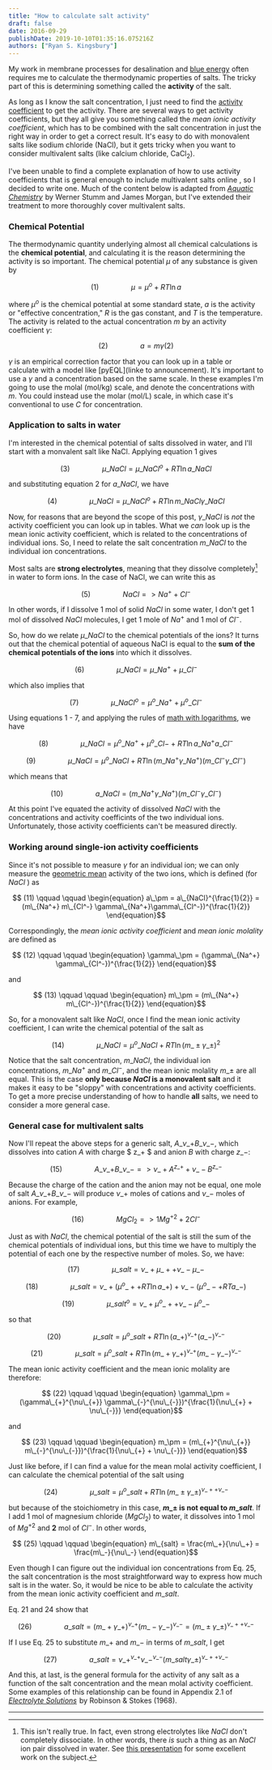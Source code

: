 ```yaml
---
title: "How to calculate salt activity"
draft: false
date: 2016-09-29
publishDate: 2019-10-10T01:35:16.075216Z
authors: ["Ryan S. Kingsbury"]
---
```


My work in membrane processes for desalination and [blue energy](http://blog.ryankingsbury.com/the-untapped-source-of-clean-energy-youve-never-heard-of/) often requires me to calculate the thermodynamic properties of  salts. The tricky part of this is determining something called the **activity** of the salt.

As long as I know the salt concentration, I just need to find the [activity coefficient](https://en.wikipedia.org/wiki/Activity_coefficient) to get the activity. There are several ways to get activity coefficients, but they all give you something called the *mean ionic activity coefficient*, which has to be combined with the salt concentration in just the right way in order to get a correct result. It's easy to do with monovalent salts like sodium chloride (NaCl), but it gets tricky when you want to consider multivalent salts (like calcium chloride, CaCl<sub>2</sub>). 

I've been unable to find a complete explanation of how to use activity coefficients that is general enough to include multivalent salts online , so I decided to write one. Much of the content below is adapted from *<a  href="https://www.amazon.com/gp/product/B004SJ3AG0/ref=as_li_tl?ie=UTF8&camp=1789&creative=9325&creativeASIN=B004SJ3AG0&linkCode=as2&tag=rkblogamz-20&linkId=fce48f7a1bdcbafc55c890fd4b7ca71f">Aquatic Chemistry</a><img src="//ir-na.amazon-adsystem.com/e/ir?t=rkblogamz-20&l=am2&o=1&a=B004SJ3AG0" width="1" height="1" border="0" alt="" style="border:none !important; margin:0px !important;display:inline" />* by Werner Stumm and James Morgan, but I've extended their treatment to more thoroughly cover multivalent salts.

### Chemical Potential

The thermodynamic quantity underlying almost all chemical calculations is the **chemical potential**, and calculating it is the reason determining the activity is so important. The chemical potential $\mu$ of any substance is given by

$$ (1) \qquad \qquad \begin{equation} \mu = \mu^o + RT \ln a \end{equation} $$

where $\mu^o$ is the chemical potential at some standard state, $a$ is the activity or "effective concentration," $R$ is the gas constant, and $T$ is the temperature. The activity is related to the actual concentration $m$ by an activity coefficient $\gamma$:

$$ (2) \qquad \qquad \begin{equation} a = m \gamma \end{equation} (2)$$

$\gamma$ is an empirical correction factor that you can look up in a table or calculate with a model like [pyEQL](linke to announcement). It's important to use a $\gamma$ and a concentration based on the same scale. In these examples I'm going to use the molal (mol/kg) scale, and denote the concentrations with $m$. You could instead use the molar (mol/L) scale, in which case it's conventional to use $C$ for concentration.

### Application to salts in water

I'm interested in the chemical potential of salts dissolved in water, and I'll start with a monvalent salt like NaCl. Applying equation 1 gives

$$ (3) \qquad \qquad \begin{equation} \mu\_{NaCl} = \mu\_{NaCl}^o + RT \ln a\_{NaCl}  \end{equation}$$

and substituting equation 2 for $a\_{NaCl}$, we have

$$ (4) \qquad \qquad \begin{equation} \mu\_{NaCl} = \mu\_{NaCl}^o + RT \ln m\_{NaCl} \gamma\_{NaCl} \end{equation}$$

Now, for reasons that are beyond the scope of this post, $\gamma\_{NaCl}$ is *not* the activity coefficient you can look up in tables. What we *can* look up is the mean ionic activity coefficient, which is related to the concentrations of individual ions. So, I need to relate the salt concentration $m\_{NaCl}$ to the individual ion concentrations.

Most salts are **strong electrolytes**, meaning that they dissolve completely[^n] in water to form ions. In the case of NaCl, we can write this as

$$ (5) \qquad \qquad \begin{equation} NaCl => Na^+ + Cl^- \end{equation} $$

In other words, if I dissolve 1 mol of solid $NaCl$ in some water, I don't get 1 mol of dissolved $NaCl$ molecules, I get 1 mole of $Na^+$ and 1 mol of $Cl^-$.

So, how do we relate $\mu\_{NaCl}$ to the chemical potentials of the ions? It turns out that the chemical potential of aqueous NaCl is equal to the **sum of the chemical potentials of the ions** into which it dissolves.

$$ (6) \qquad \qquad \begin{equation} \mu\_{NaCl} = \mu\_{Na^+} + \mu\_{Cl^-} \end{equation}$$

which also implies that 

$$ (7) \qquad \qquad \begin{equation} \mu\_{NaCl}^o = \mu^o\_{Na^+} + \mu^o\_{Cl^-} \end{equation}$$

Using equations 1 - 7, and applying the rules of [math with logarithms](https://en.wikipedia.org/wiki/Logarithm#Product.2C_quotient.2C_power_and_root), we have

$$ (8) \qquad \qquad \begin{equation} \mu\_{NaCl} = \mu^o\_{Na^+} + \mu^o\_{Cl-} + RT \ln a\_{Na^+}a\_{Cl^-} \end{equation}$$

$$ (9) \qquad \qquad \begin{equation} \mu\_{NaCl} = \mu^o\_{NaCl} + RT \ln (m\_{Na^+}\gamma\_{Na^+})(m\_{Cl^-}\gamma\_{Cl^-}) \end{equation}$$

which means that

$$ (10) \qquad \qquad \begin{equation} a\_{NaCl} = (m\_{Na^+}\gamma\_{Na^+})(m\_{Cl^-}\gamma\_{Cl^-}) \end{equation}$$

At this point I've equated the activity of dissolved $NaCl$ with the concentrations and activity coefficints of the two individual ions. Unfortunately, those activity coefficients can't be measured directly.

### Working around single-ion activity coefficients

Since it's not possible to measure $\gamma$ for an individual ion; we can only measure the [geometric mean](https://en.wikipedia.org/wiki/Geometric_mean) activity of the two ions, which is defined (for $NaCl$ ) as

$$ (11) \qquad \qquad \begin{equation} a\_\pm = a\_{NaCl}^{\frac{1}{2}} = (m\_{Na^+} m\_{Cl^-} \gamma\_{Na^+}\gamma\_{Cl^-})^{\frac{1}{2}} \end{equation}$$

Correspondingly, the *mean ionic activity coefficient* and *mean ionic molality* are defined as

$$ (12) \qquad \qquad \begin{equation} \gamma\_\pm = (\gamma\_{Na^+} \gamma\_{Cl^-})^{\frac{1}{2}} \end{equation}$$

and

$$ (13) \qquad \qquad \begin{equation} m\_\pm = (m\_{Na^+} m\_{Cl^-})^{\frac{1}{2}} \end{equation}$$

So, for a monovalent salt like $NaCl$, once I find the mean ionic activity coefficient, I can write the chemical potential of the salt as

$$ (14) \qquad \qquad \begin{equation} \mu\_{NaCl} = \mu^o\_{NaCl} + RT \ln (m\_\pm\gamma\_\pm)^2 \end{equation}$$

Notice that the salt concentration, $m\_{NaCl}$, the individual ion concentrations, $m\_{Na^+}$ and $m\_{Cl^-}$, and the mean ionic molality $m\_{\pm}$ are all equal. This is the case **only because $NaCl$ is a monovalent salt** and it makes it easy to be "sloppy" with concentrations and activity coefficients. To get a more precise understanding of how to handle **all** salts, we need to consider a more general case.

### General case for multivalent salts

Now I'll repeat the above steps for a generic salt, $A\_{\nu\_+} B\_{\nu\_-}$, which dissolves into cation $A$ with charge $ z\_+ $ and anion $B$ with charge $z\_-$: 

$$ (15) \qquad \qquad \begin{equation} A\_{\nu\_+} B\_{\nu\_-} => \nu\_{+} A^{z\_+} + \nu\_{-} B^{z\_-} \end{equation}$$

Because the charge of the cation and the anion may not be equal, one mole of salt $A\_{\nu\_+} B\_{\nu\_-}$ will produce ${\nu\_+}$ moles of cations and ${\nu\_-}$ moles of anions. For example, 

$$ (16) \qquad \qquad \begin{equation} MgCl_2 => 1 Mg^{+2} + 2 Cl^{-} \end{equation}$$

Just as with $NaCl$, the chemical potential of the salt is still the sum of the chemical potentials of individual ions, but this time we have to multiply the potential of each one by the respective number of moles. So, we have:

$$ (17) \qquad \qquad \begin{equation} \mu\_{salt} = \nu\_{+} \mu\_{+} + \nu\_{-} \mu\_{-} \end{equation}$$

$$ (18) \qquad \qquad \begin{equation} \mu\_{salt} = \nu\_{+} (\mu^o\_{+} + RT \ln a\_{+}) + \nu\_{-} ( \mu^o\_{-} + RT a\_{-}) \end{equation}$$

$$ (19) \qquad \qquad \begin{equation} \mu\_{salt}^o = \nu\_{+} \mu^o\_{+} + \nu\_{-}\mu^o\_{-} \end{equation}$$

so that

$$ (20) \qquad \qquad \begin{equation} \mu\_{salt} = \mu^o\_{salt} + RT \ln (a\_{+})^{\nu\_{+} }(a\_{-})^{\nu\_{-}} \end{equation}$$

$$ (21) \qquad \qquad \begin{equation} \mu\_{salt} = \mu^o\_{salt} + RT \ln (m\_+ \gamma\_+)^{\nu\_+} (m\_- \gamma\_-)^{\nu\_-} \end{equation}$$

The mean ionic activity coefficient and the mean ionic molality are therefore:

$$ (22) \qquad \qquad \begin{equation} \gamma\_\pm = (\gamma\_{+}^{\nu\_{+}} \gamma\_{-}^{\nu\_{-}})^{\frac{1}{\nu\_{+} + \nu\_{-}}} \end{equation}$$

and

$$ (23) \qquad \qquad \begin{equation} m_\pm = (m\_{+}^{\nu\_{+}} m\_{-}^{\nu\_{-}})^{\frac{1}{\nu\_{+} + \nu\_{-}}} \end{equation}$$

Just like before, if I can find a value for the mean molal activity coefficient, I can calculate the chemical potential of the salt using

$$ (24) \qquad \qquad \begin{equation} \mu\_{salt} = \mu^o\_{salt} + RT \ln (m\_\pm\gamma\_\pm)^{\nu\_{+} + \nu\_{-}} \end{equation}$$

but because of the stoichiometry in this case, **$m\_\pm$ is not equal to $m\_{salt}$**. If I add 1 mol of magnesium chloride ($MgCl_2$) to water, it dissolves into 1 mol of $Mg^{+2}$ and **2** mol of $Cl^{-}$. In other words,

$$ (25) \qquad \qquad \begin{equation} m\_{salt} = \frac{m\_+}{\nu\_+} = \frac{m\_-}{\nu\_-} \end{equation}$$

Even though I can figure out the individual ion concentrations from Eq. 25, the salt concentration is the most straightforward way to express how much salt is in the water. So, it would be nice to be able to calculate the activity from the mean ionic activity coefficient and $m\_{salt}$.

Eq. 21 and 24 show that

$$ (26) \qquad \qquad \begin{equation} a\_{salt} = (m\_+ \gamma\_+)^{\nu\_+} (m\_- \gamma\_-)^{\nu\_-} = (m\_\pm\gamma\_\pm)^{\nu\_{+} + \nu\_{-}} \end{equation}$$

If I use Eq. 25 to substitute $m\_{+}$ and $m\_{-}$ in terms of $m\_{salt}$, I get

$$ (27) \qquad \qquad \begin{equation} a\_{salt} = \nu\_+^{\nu\_+} \nu\_-^{\nu\_-} (m\_{salt} \gamma\_\pm)^{\nu\_+ + \nu\_-} \end{equation}$$

And this, at last, is the general formula for the activity of any salt as a function of the salt concentration and the mean molal activity coefficient. Some examples of this relationship can be found in Appendix 2.1 of *<a  href="https://www.amazon.com/gp/product/0486422259/ref=as_li_tl?ie=UTF8&camp=1789&creative=9325&creativeASIN=0486422259&linkCode=as2&tag=rkblogamz-20&linkId=d7121ad5e8a5c6595dacccf4bc10891f">Electrolyte Solutions</a><img src="//ir-na.amazon-adsystem.com/e/ir?t=rkblogamz-20&l=am2&o=1&a=0486422259" width="1" height="1" border="0" alt="" style="border:none !important; margin:0px !important;display:inline" />* by Robinson & Stokes (1968).

---

[^n]: This isn't really true. In fact, even strong electrolytes like $NaCl$ don't completely dissociate. In other words, there *is* such a thing as an $NaCl$ ion pair dissolved in water. See [this presentation](https://www.researchgate.net/publication/305082740_Unified_Thermodynamics_for_All_Concentrations_of_Electrolytes_Based_on_Hydration_and_Partial_Dissociation_Without_Activity_Coefficients_1995-) for some excellent work on the subject.
